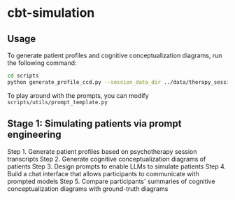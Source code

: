 # cbt-simulation
## Usage
To generate patient profiles and cognitive conceptualization diagrams, run the following command:
```bash
cd scripts
python generate_profile_ccd.py --session_data_dir ../data/therapy_session_data/CBT_therapy-data.json
```
To play around with the prompts, you can modify `scripts/utils/prompt_template.py`
## Stage 1: Simulating patients via prompt engineering
Step 1. Generate patient profiles based on psychotherapy session transcripts
Step 2. Generate cognitive conceptualization diagrams of patients
Step 3. Design prompts to enable LLMs to simulate patients
Step 4. Build a chat interface that allows participants to communicate with prompted models
Step 5. Compare participants' summaries of cognitive conceptualization diagrams with ground-truth diagrams